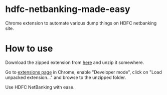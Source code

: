 hdfc-netbanking-made-easy
============

Chrome extension to automate various dump things on HDFC netbanking site.

How to use
==========

Download the zipped extension from [here](https://github.com/viranch/hdfc-netbanking-made-easy/archive/master.zip) and unzip it somewhere.

Go to <a href="chrome://extensions/">extensions page</a> in Chrome, enable "Developer mode", click on "Load unpacked extension..." and browse to the unzipped folder.

Use HDFC NetBanking with ease.

